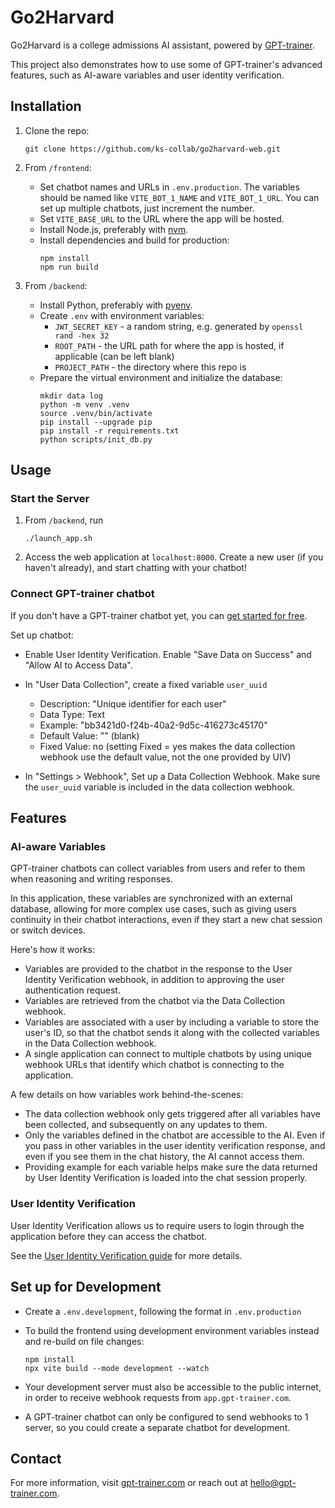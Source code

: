 # Go2Harvard

Go2Harvard is a college admissions AI assistant, powered by [GPT-trainer](https://gpt-trainer.com/).

This project also demonstrates how to use some of GPT-trainer's advanced features, such as AI-aware variables and user identity verification.

## Installation

1. Clone the repo:

   ```
   git clone https://github.com/ks-collab/go2harvard-web.git
   ```

2. From `/frontend`:

   - Set chatbot names and URLs in `.env.production`. The variables should be named like `VITE_BOT_1_NAME` and `VITE_BOT_1_URL`. You can set up multiple chatbots, just increment the number.
   - Set `VITE_BASE_URL` to the URL where the app will be hosted.
   - Install Node.js, preferably with [nvm](https://github.com/nvm-sh/nvm).
   - Install dependencies and build for production:
     ```
     npm install
     npm run build
     ```

3. From `/backend`:

   - Install Python, preferably with [pyenv](https://github.com/pyenv/pyenv).
   - Create `.env` with environment variables:
     - `JWT_SECRET_KEY` - a random string, e.g. generated by `openssl rand -hex 32`
     - `ROOT_PATH` - the URL path for where the app is hosted, if applicable (can be left blank)
     - `PROJECT_PATH` - the directory where this repo is
   - Prepare the virtual environment and initialize the database:
     ```
     mkdir data log
     python -m venv .venv
     source .venv/bin/activate
     pip install --upgrade pip
     pip install -r requirements.txt
     python scripts/init_db.py
     ```

## Usage

### Start the Server

1. From `/backend`, run

   ```
   ./launch_app.sh
   ```

2. Access the web application at `localhost:8000`. Create a new user (if you haven't already), and start chatting with your chatbot!

### Connect GPT-trainer chatbot

If you don't have a GPT-trainer chatbot yet, you can [get started for free](https://app.gpt-trainer.com/site/signup).

Set up chatbot:

- Enable User Identity Verification. Enable "Save Data on Success" and "Allow AI to Access Data".

- In "User Data Collection", create a fixed variable `user_uuid`

  - Description: "Unique identifier for each user"
  - Data Type: Text
  - Example: "bb3421d0-f24b-40a2-9d5c-416273c45170"
  - Default Value: "" (blank)
  - Fixed Value: no (setting Fixed = yes makes the data collection webhook use the default value, not the one provided by UIV)

- In "Settings > Webhook", Set up a Data Collection Webhook. Make sure the `user_uuid` variable is included in the data collection webhook.

## Features

### AI-aware Variables

GPT-trainer chatbots can collect variables from users and refer to them when reasoning and writing responses.

In this application, these variables are synchronized with an external database, allowing for more complex use cases, such as giving users continuity in their chatbot interactions, even if they start a new chat session or switch devices.

Here's how it works:

- Variables are provided to the chatbot in the response to the User Identity Verification webhook, in addition to approving the user authentication request.
- Variables are retrieved from the chatbot via the Data Collection webhook.
- Variables are associated with a user by including a variable to store the user's ID, so that the chatbot sends it along with the collected variables in the Data Collection webhook.
- A single application can connect to multiple chatbots by using unique webhook URLs that identify which chatbot is connecting to the application.

A few details on how variables work behind-the-scenes:

- The data collection webhook only gets triggered after all variables have been collected, and subsequently on any updates to them.
- Only the variables defined in the chatbot are accessible to the AI. Even if you pass in other variables in the user identity verification response, and even if you see them in the chat history, the AI cannot access them.
- Providing example for each variable helps make sure the data returned by User Identity Verification is loaded into the chat session properly.

### User Identity Verification

User Identity Verification allows us to require users to login through the application before they can access the chatbot.

See the [User Identity Verification guide](https://guide.gpt-trainer.com/user-identity) for more details.

## Set up for Development

- Create a `.env.development`, following the format in `.env.production`
- To build the frontend using development environment variables instead and re-build on file changes:

  ```
  npm install
  npx vite build --mode development --watch
  ```

- Your development server must also be accessible to the public internet, in order to receive webhook requests from `app.gpt-trainer.com`.
- A GPT-trainer chatbot can only be configured to send webhooks to 1 server, so you could create a separate chatbot for development.

## Contact

For more information, visit [gpt-trainer.com](https://gpt-trainer.com/) or reach out at hello@gpt-trainer.com.
